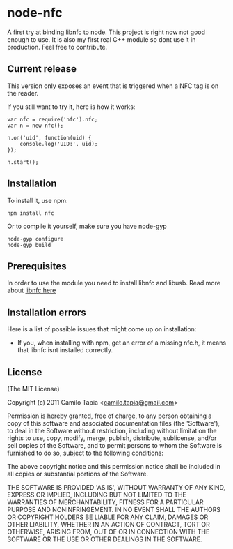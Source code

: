 node-nfc
========

A first try at binding libnfc to node. This project is right now not good enough to use. It is also my first real C++ module so dont use it in production. Feel free to contribute.

## Current release
This version only exposes an event that is triggered when a NFC tag is on the reader.

If you still want to try it, here is how it works:


    var nfc = require('nfc').nfc;
    var n = new nfc();

    n.on('uid', function(uid) {
        console.log('UID:', uid);
    });

    n.start();
    
## Installation

To install it, use npm:

    npm install nfc
    
Or to compile it yourself, make sure you have node-gyp

    node-gyp configure
    node-gyp build

## Prerequisites

In order to use the module you need to install libnfc and libusb. Read more about [libnfc here](http://nfc-tools.org/index.php?title=Libnfc)

## Installation errors
Here is a list of possible issues that might come up on installation:

- If you, when installing with npm, get an error of a missing nfc.h, it means that libnfc isnt installed correctly.

## License 

(The MIT License)

Copyright (c) 2011 Camilo Tapia &lt;camilo.tapia@gmail.com&gt;

Permission is hereby granted, free of charge, to any person obtaining
a copy of this software and associated documentation files (the
'Software'), to deal in the Software without restriction, including
without limitation the rights to use, copy, modify, merge, publish,
distribute, sublicense, and/or sell copies of the Software, and to
permit persons to whom the Software is furnished to do so, subject to
the following conditions:

The above copyright notice and this permission notice shall be
included in all copies or substantial portions of the Software.

THE SOFTWARE IS PROVIDED 'AS IS', WITHOUT WARRANTY OF ANY KIND,
EXPRESS OR IMPLIED, INCLUDING BUT NOT LIMITED TO THE WARRANTIES OF
MERCHANTABILITY, FITNESS FOR A PARTICULAR PURPOSE AND NONINFRINGEMENT.
IN NO EVENT SHALL THE AUTHORS OR COPYRIGHT HOLDERS BE LIABLE FOR ANY
CLAIM, DAMAGES OR OTHER LIABILITY, WHETHER IN AN ACTION OF CONTRACT,
TORT OR OTHERWISE, ARISING FROM, OUT OF OR IN CONNECTION WITH THE
SOFTWARE OR THE USE OR OTHER DEALINGS IN THE SOFTWARE.